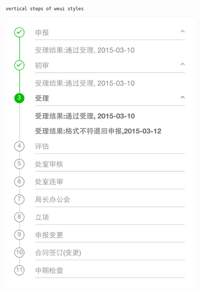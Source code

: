 ```
vertical steps of weui styles
```
![](https://github.com/NexusLee/vue-step/blob/master/screenshot/E3341B94-DFCA-4BB7-9FCC-2FEFA33097D7.png)
